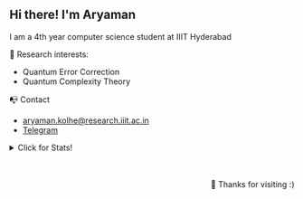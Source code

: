 <h2>Hi there! I'm Aryaman</h2>

I am a 4th year computer science student at IIIT Hyderabad  

🔭 Research interests:
- Quantum Error Correction
- Quantum Complexity Theory

📭 Contact  
- <a href="mailto:aryamankolhe@acm.org">aryaman.kolhe@research.iiit.ac.in</a>
- <a href="https://t.me/Chasmiccoder">Telegram</a>

<details>
<summary>Click for Stats!</summary>
<p align="center"> 
    <img src="https://komarev.com/ghpvc/?username=Chasmiccoder&style=flat-square" alt="AMK" /> 
</p>
<p> 
    <img src="https://github-readme-streak-stats.herokuapp.com/?user=Chasmiccoder&theme=monokai-metallian"  width=380 alt="Streak Stats!">
</p>
</details>

<br>
<br>

<p align="right">🚀 Thanks for visiting :)</p>
